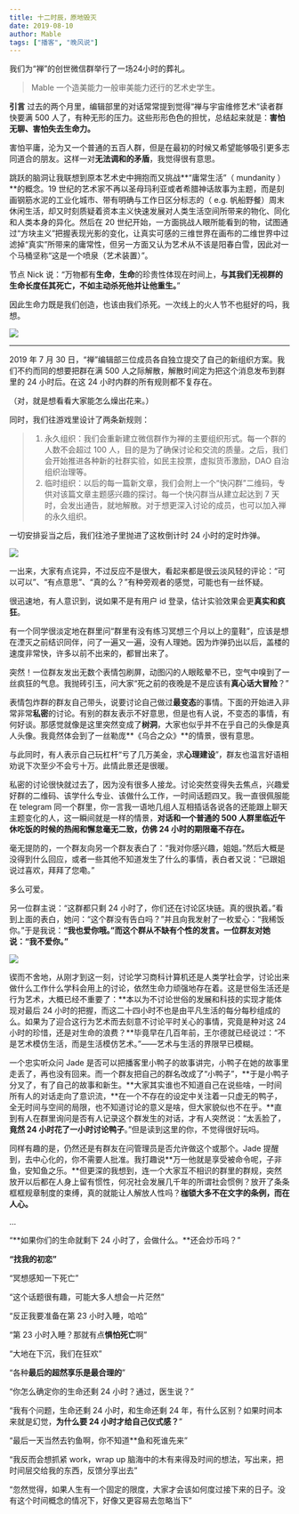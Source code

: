 ```yaml
---
title: 十二时辰，原地毁灭
date: 2019-08-10
author: Mable
tags: ["播客", "晚风说"]
---
```


我们为“禅”的创世微信群举行了一场24小时的葬礼。

<!--more-->

> Mable  一个造美能力一般审美能力还行的艺术史学生。

**引言**  过去的两个月里，编辑部里的对话常常提到觉得“禅与宇宙维修艺术“读者群快要满 500 人了，有种无形的压力。这些形形色色的担忧，总结起来就是：**害怕无聊、害怕失去生命力。**

害怕平庸，沦为又一个普通的五百人群，但是在最初的时候又希望能够吸引更多志同道合的朋友。这样一对**无法调和的矛盾**，我觉得很有意思。

跳跃的脑洞让我联想到原本艺术史中拥抱而又挑战**“庸常生活”（ mundanity ）**的概念。19 世纪的艺术家不再以圣母玛利亚或者希腊神话故事为主题，而是刻画钢筋水泥的工业化城市、带有明确与工作日区分标志的（ e.g. 帆船野餐）周末休闲生活，却又时刻质疑着资本主义快速发展对人类生活空间所带来的物化、同化和人类本身的异化。然后在 20 世纪开始，一方面挑战人眼所能看到的物，试图通过“方块主义”把握表现光影的变化，让真实可感的三维世界在画布的二维世界中过滤掉“真实”所带来的庸常性，但另一方面又认为艺术从不该是阳春白雪，因此对一个马桶坚称“这是一个喷泉（艺术装置）”。

节点 Nick 说：“万物都有**生命**，**生命**的珍贵性体现在时间上，**与其我们无视群的生命长度任其死亡，不如主动杀死他并让他重生。**”

因此生命力既是我们创造，也该由我们杀死。一次线上的火人节不也挺好的吗，我想。

![](http://ww1.sinaimg.cn/large/006tNc79ly1g60dnzap35j30u00u0wgr.jpg)

- - - - - 

2019 年 7 月 30 日，“禅”编辑部三位成员各自独立提交了自己的新组织方案。我们不约而同的想要把群在满 500 人之际解散，解散时间定为把这个消息发布到群里的 24 小时后。在这 24 小时内群的所有规则都不复存在。

（对，就是想看看大家能怎么燥出花来。）

同时，我们往游戏里设计了两条新规则：

>  1. 永久组织：我们会重新建立微信群作为禅的主要组织形式。每一个群的人数不会超过 100 人，目的是为了确保讨论和交流的质量。之后，我们会开始推进各种新的社群实验，如民主投票，虚拟货币激励，DAO 自治组织治理等。
> 2. 临时组织：以后的每一篇新文章，我们会附上一个“快闪群”二维码，专供对该篇文章主题感兴趣的探讨。每一个快闪群当从建立起达到 7 天时，会发出通告，就地解散。对于想更深入讨论的成员，也可以加入禅的永久组织。

一切安排妥当之后，我们往池子里抛进了这枚倒计时 24 小时的定时炸弹。

![](http://ww1.sinaimg.cn/large/006tNc79ly1g60dowrvf0j312m0muaf6.jpg)

一出来，大家有点诧异，不过反应不是很大，看起来都是很云淡风轻的评论：“可以可以”、“有点意思”、“真的么？”有种旁观者的感觉，可能也有一丝怀疑。

很迅速地，有人意识到，说如果不是有用户 id 登录，估计实验效果会更**真实和疯狂**。

有一个同学很淡定地在群里问“群里有没有练习冥想三个月以上的童鞋”，应该是想在湮灭之前结识同伴，问了一遍又一遍，没有人理她。因为炸弹扔出以后，盖楼的速度非常快，许多以前不出来的，都冒出来了。

突然！一位群友发出无数个表情包刷屏，动图闪的人眼眩晕不已，空气中嗅到了一丝疯狂的气息。我抛砖引玉，问大家“死之前的夜晚是不是应该有**真心话大冒险**？”

表情包炸群的群友自己带头，说要讨论自己做过**最变态**的事情。下面的开始进入非常非常**私密**的讨论。有别的群友表示不好意思，但是也有人说，不变态的事情，有何好谈。那感觉就像是这里突然变成了**树洞**，大家也似乎并不在乎自己的头像是真人头像。我竟然体会到了一丝勒庞**《乌合之众》**的情景，很有意思。

与此同时，有人表示自己玩杠杆“亏了几万美金，求**心理建设**”，群友也温言好语相劝说下次至少不会亏十万。此情此景还是很暖。

私密的讨论很快就过去了，因为没有很多人接龙。讨论突然变得失去焦点，兴趣爱好群的二维码、该学什么专业、该做什么工作，一时间话题四叉。我一直很佩服能在 telegram 同一个群里，你一言我一语地几组人互相插话各说各的还能跟上聊天主题变化的人，这一瞬间就是一样的情景，**对话和一个普通的 500 人群里临近午休吃饭的时候的热闹和懈怠毫无二致，仿佛 24 小时的期限毫不存在。**

毫无提防的，一个群友向另一个群友表白了：“我对你感兴趣，姐姐。”然后大概是没得到什么回应，或者一些其他不知道发生了什么的事情，表白者又说：“已跟姐说过喜欢，拜拜了您嘞。”

多么可爱。

另一位群主说：“这群都只剩 24 小时了，你们还在讨论区块链。真的很执着。”看到上面的表白，她问：“这个群没有告白吗？”并且向我发射了一枚爱心：“我稀饭你。”于是我说：**“我也爱你哦。”**而这个群从不缺有个性的发言。一位群友对她说：**“我不爱你。”**

![](http://ww1.sinaimg.cn/large/006tNc79ly1g60drfca16j30u00u040p.jpg)

锲而不舍地，从刚才到这一刻，讨论学习商科计算机还是人类学社会学，讨论出来做什么工作什么学科会用上的讨论，依然生命力顽强地存在着。这是世俗生活还是行为艺术，大概已经不重要了：**本以为不讨论世俗的发展和科技的实现才能体现对最后 24 小时的把握，而这二十四小时不也是由平凡生活的每分每秒组成的么。如果为了迎合这行为艺术而去刻意不讨论平时关心的事情，究竟是种对这 24 小时的珍惜，还是对生命的浪费？**毕竟早在几百年前，王尔德就已经说过：“不是艺术模仿生活，而是生活模仿艺术。”——艺术与生活的界限早已模糊。

一个忠实听众问 Jade 是否可以把播客里小鸭子的故事讲完，小鸭子在她的故事里走丢了，再也没有回来。而一个群友把自己的群名改成了“小鸭子”，**于是小鸭子分叉了，有了自己的故事和新生。**大家其实谁也不知道自己在说些啥，一时间所有人的对话走向了意识流，**在一个不存在的设定中关注着一只虚无的鸭子，全无时间与空间的局限，也不知道讨论的意义是啥，但大家貌似也不在乎。**直到有人在群里询问是否有人记录这个群发生的对话，才有人突然说：“太丢脸了，**竟然 24 小时花了一小时讨论鸭子**。”但是读到这里的你，不觉得很好玩吗。

同样有趣的是，仍然还是有群友在问管理员是否允许做这个或那个。Jade 提醒到，去中心化的，你不需要人批准。我打趣说**万一他就是享受被命令呢，子非鱼，安知鱼之乐。**但更深的我想到，连一个大家互不相识的群里的群规，突然放开以后都在人身上留有惯性，何况社会发展几千年的所谓社会惯例？放开了条条框框规章制度的束缚，真的就能让人解放人性吗？**枷锁大多不在文字的条例，而在人心。**

…

“**如果你们的生命就剩下 24 小时了，会做什么。**还会炒币吗？”

**“找我的初恋”**

“冥想感知一下死亡”

“这个话题很有趣，可能大多人想会一片茫然”

“反正我要准备在第 23 小时入睡，哈哈”

“第 23 小时入睡？那就有点**惧怕死亡**啊”

“大地在下沉，我们在狂欢”

“各种**最后的超然享乐是最合理的**”

“你怎么确定你的生命还剩 24 小时？通过，医生说？”

“我有个问题，生命还剩 24 小时，和生命还剩 24 年，有什么区别？如果时间本来就是幻觉，**为什么要 24 小时才给自己仪式感？**”

“最后一天当然去钓鱼啊，你不知道**鱼和死谁先来”

“我反而会想抓紧 work，wrap up 脑海中的木有来得及时间的想法，写出来，把时间层交给我的东西，反馈分享出去”

“忽然觉得，如果人生有一个固定的限度，大家才会该如何度过接下来的日子。没有这个时间概念的情况下，好像又更容易去忽略当下”
